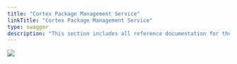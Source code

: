 ```yaml
---
title: "Cortex Package Management Service"
linkTitle: "Cortex Package Management Service"
type: swagger
description: "This section includes all reference documentation for the APIs exposed by the Cortex Package Management Service."
---
```


<img src="/images/work-in-progress.jpg">
